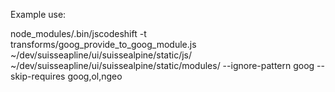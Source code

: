 Example use:

node_modules/.bin/jscodeshift -t transforms/goog_provide_to_goog_module.js ~/dev/suisseapline/ui/suissealpine/static/js/  ~/dev/suisseapline/ui/suissealpine/static/modules/ --ignore-pattern goog --skip-requires goog,ol,ngeo

